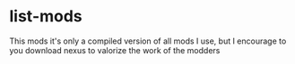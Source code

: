 # list-mods

This mods it's only a compiled version of all mods I use, but I encourage to you download nexus to valorize the work of the modders
